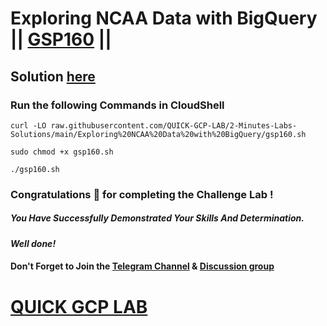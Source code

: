 # Exploring NCAA Data with BigQuery || [GSP160](https://www.cloudskillsboost.google/focuses/624?parent=catalog) ||

## Solution [here](https://youtu.be/wQjcc05ukUk)

### Run the following Commands in CloudShell

```
curl -LO raw.githubusercontent.com/QUICK-GCP-LAB/2-Minutes-Labs-Solutions/main/Exploring%20NCAA%20Data%20with%20BigQuery/gsp160.sh

sudo chmod +x gsp160.sh

./gsp160.sh
```

### Congratulations 🎉 for completing the Challenge Lab !

##### *You Have Successfully Demonstrated Your Skills And Determination.*

#### *Well done!*

#### Don't Forget to Join the [Telegram Channel](https://t.me/QuickGcpLab) & [Discussion group](https://t.me/QuickGcpLabChats)

# [QUICK GCP LAB](https://www.youtube.com/@quickgcplab)
